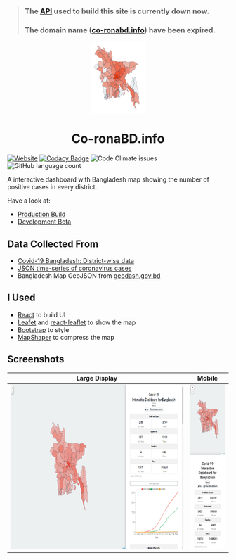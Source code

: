 > ### The [API](https://github.com/ahmedsadman/covid19-bd) used to build this site is currently down now.
> ### The domain name ([co-ronabd.info](https://www.co-ronabd.info/)) have been expired.

<p align="center">
<a href="https://www.co-ronabd.info/" align="center">
<img align="center" width="125" height="165" src="https://github.com/KhanShaheb34/Co-ronaBD.info/raw/master/images/logo.png">
</a>
</p>

<!-- Prev name: nCov19-InteractiveDashboard-BD -->

# <div align="center">Co-ronaBD.info<div>

[![Website](https://img.shields.io/website?down_color=red&down_message=down&up_color=green&up_message=up&url=https%3A%2F%2Fwww.co-ronabd.info%2F)](https://www.co-ronabd.info/)
[![Codacy Badge](https://api.codacy.com/project/badge/Grade/fc54a666218b41c1883b7ec9c5da34a3)](https://app.codacy.com/manual/shakirul34/Co-ronaBD.info?utm_source=github.com&utm_medium=referral&utm_content=KhanShaheb34/Co-ronaBD.info&utm_campaign=Badge_Grade_Settings)
![Code Climate issues](https://img.shields.io/codeclimate/issues/KhanShaheb34/Co-ronaBD.info)
![GitHub language count](https://img.shields.io/github/languages/count/KhanShaheb34/Co-ronaBD.info)

A interactive dashboard with Bangladesh map showing the number of positive cases in every district.

Have a look at:

- [Production Build](https://www.co-ronabd.info/)
- [Development Beta](https://ncov19-idbbd.herokuapp.com/)

## Data Collected From

- [Covid-19 Bangladesh: District-wise data](https://github.com/ahmedsadman/covid19-bd)
- [JSON time-series of coronavirus cases](https://github.com/pomber/covid19)
- Bangladesh Map GeoJSON from [geodash.gov.bd](https://geodash.gov.bd/)

## I Used

- [React](https://reactjs.org/) to build UI
- [Leafet](https://leafletjs.com/) and [react-leaflet](https://react-leaflet.js.org/) to show the map
- [Bootstrap](https://getbootstrap.com/) to style
- [MapShaper](http://mapshaper.org/) to compress the map

## Screenshots

| Large Display                                                                   | Mobile                                                                           |
| ------------------------------------------------------------------------------- | -------------------------------------------------------------------------------- |
| <img src="/images/sspc.png" height="375" alt="Large Display View (1920x1080)"/> | <img src="/images/ssmb.jpg" height="375" alt="Mobile Display View (1077x3641)"/> |
